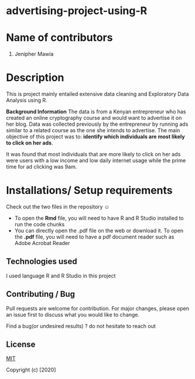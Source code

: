 # advertising-project-using-R

# Name of contributors
1. Jenipher Mawia

# Description
This is project mainly entailed extensive data cleaning and Exploratory Data Analysis using R.

**Background Information**
The data is from a Kenyan entrepreneur who has created an online cryptography course and would want to advertise it on her blog. Data was collected previously by the entrepreneur by running ads similar to a related course as the one she intends to advertise. The main objective of this project was to: **identify which individuals are most likely to click on her ads**.

It was found that most individuals that are more likely to click on her ads were users with a low income and low daily internet usage while the prime time for ad clicking was 9am. 

# Installations/ Setup requirements
Check out the two files in the repository ☺

- To open the **Rmd** file, you will need to have R and R Studio installed to run the code chunks
- You can directly open the .pdf file on the web or download it. To open the **.pdf** file, you will need to have a pdf document reader such as Adobe Acrobat Reader

## Technologies used
I used language R and R Studio in this project

## Contributing / Bug
Pull requests are welcome for contribution. For major changes, please open an issue first to discuss what you would like to change.

Find a bug(or undesired results) ? do not hesitate to reach out


## License
[MIT](https://github.com/Jenn-mawia/advertising-project-using-R/blob/main/LICENSE)


Copyright (c) [2020] 
